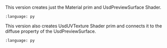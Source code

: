 This version creates just the Material prim and UsdPreviewSurface Shader.

``` {literalinclude} py_usd.py
:language: py
```

This version also creates UsdUVTexture Shader prim and connects it to the diffuse property of the UsdPreviewSurface.

``` {literalinclude} py_usd_var1.py
:language: py
```